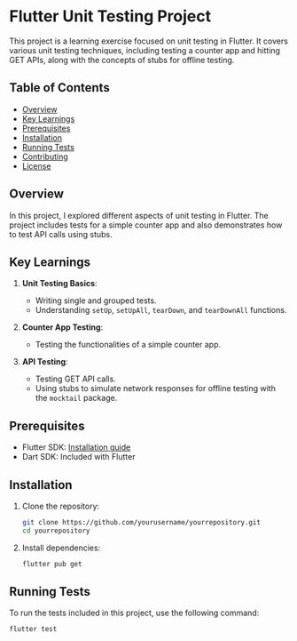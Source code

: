 # Flutter Unit Testing Project

This project is a learning exercise focused on unit testing in Flutter. It covers various unit testing techniques, including testing a counter app and hitting GET APIs, along with the concepts of stubs for offline testing.

## Table of Contents

- [Overview](#overview)
- [Key Learnings](#key-learnings)
- [Prerequisites](#prerequisites)
- [Installation](#installation)
- [Running Tests](#running-tests)
- [Contributing](#contributing)
- [License](#license)

## Overview

In this project, I explored different aspects of unit testing in Flutter. The project includes tests for a simple counter app and also demonstrates how to test API calls using stubs.

## Key Learnings

1. **Unit Testing Basics**:
   - Writing single and grouped tests.
   - Understanding `setUp`, `setUpAll`, `tearDown`, and `tearDownAll` functions.

2. **Counter App Testing**:
   - Testing the functionalities of a simple counter app.

3. **API Testing**:
   - Testing GET API calls.
   - Using stubs to simulate network responses for offline testing with the `mocktail` package.

## Prerequisites

- Flutter SDK: [Installation guide](https://flutter.dev/docs/get-started/install)
- Dart SDK: Included with Flutter

## Installation

1. Clone the repository:

    ```sh
    git clone https://github.com/yourusername/yourrepository.git
    cd yourrepository
    ```

2. Install dependencies:

    ```sh
    flutter pub get
    ```

## Running Tests

To run the tests included in this project, use the following command:

```sh
flutter test
